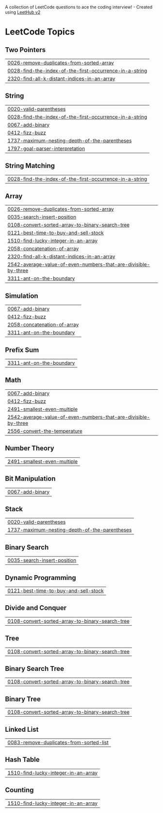 A collection of LeetCode questions to ace the coding interview! - Created using [LeetHub v2](https://github.com/arunbhardwaj/LeetHub-2.0)
<!---LeetCode Topics Start-->
# LeetCode Topics
## Two Pointers
|  |
| ------- |
| [0026-remove-duplicates-from-sorted-array](https://github.com/iamfaisalpk/LeetCode/tree/master/0026-remove-duplicates-from-sorted-array) |
| [0028-find-the-index-of-the-first-occurrence-in-a-string](https://github.com/iamfaisalpk/LeetCode/tree/master/0028-find-the-index-of-the-first-occurrence-in-a-string) |
| [2320-find-all-k-distant-indices-in-an-array](https://github.com/iamfaisalpk/LeetCode/tree/master/2320-find-all-k-distant-indices-in-an-array) |
## String
|  |
| ------- |
| [0020-valid-parentheses](https://github.com/iamfaisalpk/LeetCode/tree/master/0020-valid-parentheses) |
| [0028-find-the-index-of-the-first-occurrence-in-a-string](https://github.com/iamfaisalpk/LeetCode/tree/master/0028-find-the-index-of-the-first-occurrence-in-a-string) |
| [0067-add-binary](https://github.com/iamfaisalpk/LeetCode/tree/master/0067-add-binary) |
| [0412-fizz-buzz](https://github.com/iamfaisalpk/LeetCode/tree/master/0412-fizz-buzz) |
| [1737-maximum-nesting-depth-of-the-parentheses](https://github.com/iamfaisalpk/LeetCode/tree/master/1737-maximum-nesting-depth-of-the-parentheses) |
| [1797-goal-parser-interpretation](https://github.com/iamfaisalpk/LeetCode/tree/master/1797-goal-parser-interpretation) |
## String Matching
|  |
| ------- |
| [0028-find-the-index-of-the-first-occurrence-in-a-string](https://github.com/iamfaisalpk/LeetCode/tree/master/0028-find-the-index-of-the-first-occurrence-in-a-string) |
## Array
|  |
| ------- |
| [0026-remove-duplicates-from-sorted-array](https://github.com/iamfaisalpk/LeetCode/tree/master/0026-remove-duplicates-from-sorted-array) |
| [0035-search-insert-position](https://github.com/iamfaisalpk/LeetCode/tree/master/0035-search-insert-position) |
| [0108-convert-sorted-array-to-binary-search-tree](https://github.com/iamfaisalpk/LeetCode/tree/master/0108-convert-sorted-array-to-binary-search-tree) |
| [0121-best-time-to-buy-and-sell-stock](https://github.com/iamfaisalpk/LeetCode/tree/master/0121-best-time-to-buy-and-sell-stock) |
| [1510-find-lucky-integer-in-an-array](https://github.com/iamfaisalpk/LeetCode/tree/master/1510-find-lucky-integer-in-an-array) |
| [2058-concatenation-of-array](https://github.com/iamfaisalpk/LeetCode/tree/master/2058-concatenation-of-array) |
| [2320-find-all-k-distant-indices-in-an-array](https://github.com/iamfaisalpk/LeetCode/tree/master/2320-find-all-k-distant-indices-in-an-array) |
| [2542-average-value-of-even-numbers-that-are-divisible-by-three](https://github.com/iamfaisalpk/LeetCode/tree/master/2542-average-value-of-even-numbers-that-are-divisible-by-three) |
| [3311-ant-on-the-boundary](https://github.com/iamfaisalpk/LeetCode/tree/master/3311-ant-on-the-boundary) |
## Simulation
|  |
| ------- |
| [0067-add-binary](https://github.com/iamfaisalpk/LeetCode/tree/master/0067-add-binary) |
| [0412-fizz-buzz](https://github.com/iamfaisalpk/LeetCode/tree/master/0412-fizz-buzz) |
| [2058-concatenation-of-array](https://github.com/iamfaisalpk/LeetCode/tree/master/2058-concatenation-of-array) |
| [3311-ant-on-the-boundary](https://github.com/iamfaisalpk/LeetCode/tree/master/3311-ant-on-the-boundary) |
## Prefix Sum
|  |
| ------- |
| [3311-ant-on-the-boundary](https://github.com/iamfaisalpk/LeetCode/tree/master/3311-ant-on-the-boundary) |
## Math
|  |
| ------- |
| [0067-add-binary](https://github.com/iamfaisalpk/LeetCode/tree/master/0067-add-binary) |
| [0412-fizz-buzz](https://github.com/iamfaisalpk/LeetCode/tree/master/0412-fizz-buzz) |
| [2491-smallest-even-multiple](https://github.com/iamfaisalpk/LeetCode/tree/master/2491-smallest-even-multiple) |
| [2542-average-value-of-even-numbers-that-are-divisible-by-three](https://github.com/iamfaisalpk/LeetCode/tree/master/2542-average-value-of-even-numbers-that-are-divisible-by-three) |
| [2556-convert-the-temperature](https://github.com/iamfaisalpk/LeetCode/tree/master/2556-convert-the-temperature) |
## Number Theory
|  |
| ------- |
| [2491-smallest-even-multiple](https://github.com/iamfaisalpk/LeetCode/tree/master/2491-smallest-even-multiple) |
## Bit Manipulation
|  |
| ------- |
| [0067-add-binary](https://github.com/iamfaisalpk/LeetCode/tree/master/0067-add-binary) |
## Stack
|  |
| ------- |
| [0020-valid-parentheses](https://github.com/iamfaisalpk/LeetCode/tree/master/0020-valid-parentheses) |
| [1737-maximum-nesting-depth-of-the-parentheses](https://github.com/iamfaisalpk/LeetCode/tree/master/1737-maximum-nesting-depth-of-the-parentheses) |
## Binary Search
|  |
| ------- |
| [0035-search-insert-position](https://github.com/iamfaisalpk/LeetCode/tree/master/0035-search-insert-position) |
## Dynamic Programming
|  |
| ------- |
| [0121-best-time-to-buy-and-sell-stock](https://github.com/iamfaisalpk/LeetCode/tree/master/0121-best-time-to-buy-and-sell-stock) |
## Divide and Conquer
|  |
| ------- |
| [0108-convert-sorted-array-to-binary-search-tree](https://github.com/iamfaisalpk/LeetCode/tree/master/0108-convert-sorted-array-to-binary-search-tree) |
## Tree
|  |
| ------- |
| [0108-convert-sorted-array-to-binary-search-tree](https://github.com/iamfaisalpk/LeetCode/tree/master/0108-convert-sorted-array-to-binary-search-tree) |
## Binary Search Tree
|  |
| ------- |
| [0108-convert-sorted-array-to-binary-search-tree](https://github.com/iamfaisalpk/LeetCode/tree/master/0108-convert-sorted-array-to-binary-search-tree) |
## Binary Tree
|  |
| ------- |
| [0108-convert-sorted-array-to-binary-search-tree](https://github.com/iamfaisalpk/LeetCode/tree/master/0108-convert-sorted-array-to-binary-search-tree) |
## Linked List
|  |
| ------- |
| [0083-remove-duplicates-from-sorted-list](https://github.com/iamfaisalpk/LeetCode/tree/master/0083-remove-duplicates-from-sorted-list) |
## Hash Table
|  |
| ------- |
| [1510-find-lucky-integer-in-an-array](https://github.com/iamfaisalpk/LeetCode/tree/master/1510-find-lucky-integer-in-an-array) |
## Counting
|  |
| ------- |
| [1510-find-lucky-integer-in-an-array](https://github.com/iamfaisalpk/LeetCode/tree/master/1510-find-lucky-integer-in-an-array) |
<!---LeetCode Topics End-->